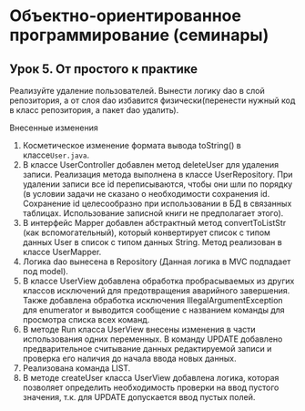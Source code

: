 # Объектно-ориентированное программирование (семинары)
## Урок 5. От простого к практике
Реализуйте удаление пользователей.
Вынести логику dao в слой репозитория, а от слоя dao избавится физически(перенести нужный код в класс репозитория, а пакет dao удалить).

Внесенные изменения
1. Косметическое изменение формата вывода toString() в классе```User.java```.
2. В классе UserController добавлен метод deleteUser для удаления записи. Реализация метода выполнена в классе 
UserRepository. При удалении записи все id переписываются, чтобы они шли по порядку (в условии задачи 
не сказано о необходимости сохранения id. Сохранение id целесообразно при использовании в БД в связанных
таблицах. Использование записной книги не предполагает этого).
3. В интерфейс Mapper добавлен абстрактный метод convertToListStr (как вспомогательный), который 
конвертирует список с типом данных User в список с типом данных String. Метод реализован в классе UserMapper.
4. Логика dao вынесена в Repository (Данная логика в MVC подпадает под model).
5. В классе UserView добавлена обработка пробрасываемых из других классов исключений
для предотвращения аварийного завершения. Также добавлена обработка исключения IllegalArgumentException для enumerator и выводится сообщение
с названием команды для просмотра списка всех команд.
6. В методе Run класса UserView внесены изменения в части использования одних переменных. В команду UPDATE добавлено
предварительное считывание данных редактируемой записи и проверка его наличия до начала ввода новых данных.
7. Реализована команда LIST.
8. В методе createUser класса UserView добавлена логика, которая позволяет определить необходимость проверки на ввод пустого значения, т.к.
для UPDATE допускается ввод пустых полей.